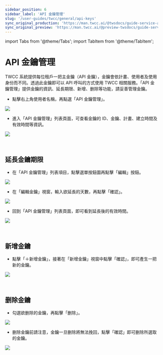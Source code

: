 ```yaml
---
sidebar_position: 6
sidebar_label: 'API 金鑰管理'
slug: '/user-guides/twcc/general/api-keys'
sync_original_production: 'https://man.twcc.ai/@twsdocs/guide-service-api-key-zh' 
sync_original_preview: 'https://man.twcc.ai/@preview-twsdocs/guide-service-api-key-zh' 
---
```


import Tabs from '@theme/Tabs';
import TabItem from '@theme/TabItem';

# API 金鑰管理

TWCC 系統提供每位租戶一把主金鑰（API 金鑰），金鑰會依計畫、使用者及使用身份而不同。透過此金鑰即可以 API 呼叫的方式使用 TWCC 相關服務。「API 金鑰管理」提供金鑰的資訊、延長期限、新增、删除等功能，請妥善管理金鑰。

* 點擊右上角使用者名稱，再點選「API 金鑰管理」。

![](https://cos.twcc.ai/SYS-MANUAL/uploads/upload_9503da6c578c4d03bc807a09af1e61ae.png)

* 進入「API 金鑰管理」列表頁面，可查看金鑰的 ID、金鑰、計畫、建立時間及有效時間等資訊。

![](https://cos.twcc.ai/SYS-MANUAL/uploads/upload_d5fa093e330094d93643f96fa628838a.png)

<br/>


## 延長金鑰期限

* 在「API 金鑰管理」列表項目，點擊選單按鈕圖再點擊「編輯」按鈕。　

![](https://cos.twcc.ai/SYS-MANUAL/uploads/upload_775468e900cb37405dd3e1cba212677a.png)

* 在「編輯金鑰」視窗，輸入欲延長的天數，再點擊「確認」。

![](https://cos.twcc.ai/SYS-MANUAL/uploads/upload_92bd126db2aa93df21e4d97583fa66ab.png)

* 回到「API 金鑰管理」列表頁面，即可看到延長後的有效時間。

![](https://cos.twcc.ai/SYS-MANUAL/uploads/upload_34644d903d88237dab22250e3ce02e29.png)

<br/>


## 新增金鑰

* 點擊「＋新增金鑰」，接著在「新增金鑰」視窗中點擊「確認」，即可產生一把新的金鑰。

![](https://cos.twcc.ai/SYS-MANUAL/uploads/upload_3df137ddd5c24ab718f89ba9e247a3b0.png)

<br/>


## 删除金鑰

* 勾選欲删除的金鑰，再點擊「删除」。

![](https://cos.twcc.ai/SYS-MANUAL/uploads/upload_c051b133bdcf3d71b0791b0d42faa401.png)


* 删除金鑰前請注意，金鑰一旦删除將無法挽回，點擊「確認」即可删除所選取的金鑰。

![](https://cos.twcc.ai/SYS-MANUAL/uploads/upload_eeaf48bc87753a134e8033d59ad3b970.png)